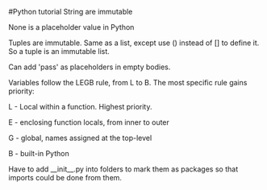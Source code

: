 #Python tutorial
String are immutable

None is a placeholder value in Python

Tuples are immutable. Same as a list, except use () instead of [] to define it. So a tuple is an immutable list.

Can add 'pass' as placeholders in empty bodies.

Variables follow the LEGB rule, from L to B. The most specific rule gains priority:

L - Local within a function. Highest priority.

E - enclosing function locals, from inner to outer

G - global, names assigned at the top-level

B - built-in Python

Have to add \_\_init__.py into folders to mark them as packages so that imports could be done from them.